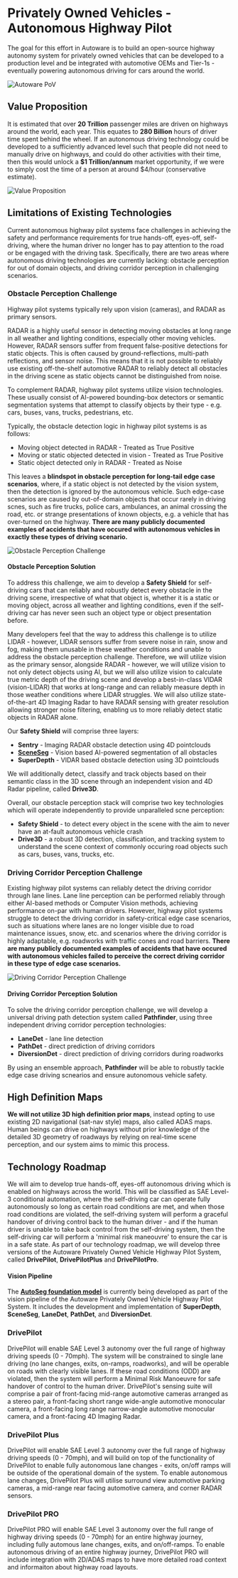 # Privately Owned Vehicles - Autonomous Highway Pilot
The goal for this effort in Autoware is to build an open-source highway autonomy system for privately owned vehicles that can be developed to a production level and be integrated with automotive OEMs and Tier-1s - eventually powering autonomous driving for cars around the world.

![Autoware PoV](Media/Autoware_PoV.jpg) 

## Value Proposition
It is estimated that over **20 Trillion** passenger miles are driven on highways around the world, each year. This equates to **280 Billion** hours of driver time spent behind the wheel. If an autonomous driving technology could be developed to a sufficiently advanced level such that people did not need to manually drive on highways, and could do other activities with their time, then this would unlock a **$1 Trillion/annum** market opportunity, if we were to simply cost the time of a person at around $4/hour (conservative estimate).

![Value Proposition](Media/Value_Proposition.jpg) 

## Limitations of Existing Technologies
Current autonomous highway pilot systems face challenges in achieving the safety and performance requirements for true hands-off, eyes-off, self-driving, where the human driver no longer has to pay attention to the road or be engaged with the driving task. Specifically, there are two areas where autonomous driving technologies are currently lacking: obstacle perception for out of domain objects, and driving corridor perception in challenging scenarios.

### Obstacle Perception Challenge
Highway pilot systems typically rely upon vision (cameras), and RADAR as primary sensors.

RADAR is a highly useful sensor in detecting moving obstacles at long range in all weather and lighting conditions, especially other moving vehicles. However, RADAR sensors suffer from frequent false-positive detections for static objects. This is often caused by ground-reflections, multi-path reflections, and sensor noise. This means that it is not possible to reliably use existing off-the-shelf automotive RADAR to reliably detect all obstacles in the driving scene as static objects cannot be distinguished from noise.

To complement RADAR, highway pilot systems utilize vision technologies. These usually consist of AI-powered bounding-box detectors or semantic segmentation systems that attempt to classify objects by their type - e.g. cars, buses, vans, trucks, pedestrians, etc.

Typically, the obstacle detection logic in highway pilot systems is as follows:
- Moving object detected in RADAR - Treated as True Positive
- Moving or static objected detected in vision - Treated as True Positive
- Static object detected only in RADAR - Treated as Noise

This leaves a **blindspot in obstacle perception for long-tail edge case scenarios**, where, if a static object is not detected by the vision system, then the detection is ignored by the autonomous vehicle. Such edge-case scenarios are caused by out-of-domain objects that occur rarely in driving scnes, such as fire trucks, police cars, ambulances, an animal crossing the road, etc. or strange presentations of known objects, e.g. a vehicle that has over-turned on the highway. **There are many publicly documented examples of accidents that have occured with autonomous vehicles in exactly these types of driving scenario.** 

![Obstacle Perception Challenge](Media/Obstacle_Perception_Challenge.jpg) 

#### Obstacle Perception Solution
To address this challenge, we aim to develop a **Safety Shield** for self-driving cars that can reliably and robustly detect every obstacle in the driving scene, irrespective of what that object is, whether it is a static or moving object, across all weather and lighting conditions, even if the self-driving car has never seen such an object type or object presentation before. 

Many developers feel that the way to address this challenge is to utilize LIDAR - however, LIDAR sensors suffer from severe noise in rain, snow and fog, making them unusable in these weather conditions and unable to address the obstacle perception challenge. Therefore, we will utilize vision as the primary sensor, alongside RADAR - however, we will utilize vision to not only detect objects using AI, but we will also utilize vision to calculate true metric depth of the driving scene and develop a best-in-class VIDAR (vision-LIDAR) that works at long-range and can reliably measure depth in those weather conditions where LIDAR struggles. We will also utilize state-of-the-art 4D Imaging Radar to have RADAR sensing with greater resolution allowing stronger noise filtering, enabling us to more reliably detect static objects in RADAR alone.

Our **Safety Shield** will comprise three layers:
- **Sentry** - Imaging RADAR obstacle detection using 4D pointclouds
- [**SceneSeg**](/SceneSeg/README.md) - Vision based AI-powered segmentation of all obstacles
- **SuperDepth** - VIDAR based obstacle detection using 3D pointclouds

We will additionally detect, classify and track objects based on their semantic class in the 3D scene through an independent vision and 4D Radar pipeline, called **Drive3D**.

Overall, our obstacle perception stack will comprise two key technologies which will operate independently to provide unparalleled scne perception:
- **Safety Shield** - to detect every object in the scene with the aim to never have an at-fault autonomous vehicle crash
- **Drive3D** - a robust 3D detection, classification, and tracking system to understand the scene context of commonly occuring road objects such as cars, buses, vans, trucks, etc.

### Driving Corridor Perception Challenge
Existing highway pilot systems can reliably detect the driving corridor through lane lines. Lane line perception can be performed reliably through either AI-based methods or Computer Vision methods, achieving performance on-par with human drivers. However, highway pilot systems struggle to detect the driving corridor in safety-critical edge case scenarios, such as situations where lanes are no longer visible due to road maintenance issues, snow, etc. and scenarios where the driving corridor is highly adaptable, e.g. roadworks with traffic cones and road barriers. **There are many publicly documented examples of accidents that have occured with autonomous vehicles failed to perceive the correct driving corridor in these type of edge case scenarios.**

![Driving Corridor Perception Challenge](Media/Driving_Corridor_Perception_Challenge.jpg) 

#### Driving Corridor Perception Solution
To solve the driving corridor perception challenge, we will develop a universal driving path detection system called **Pathfinder**, using three independent driving corridor perception technologies:

- **LaneDet** - lane line detection
- **PathDet** - direct prediction of driving corridors
- **DiversionDet** - direct prediction of driving corridors during roadworks

By using an ensemble approach, **Pathfinder** will be able to robustly tackle edge case driving scnearios and ensure autonomous vehicle safety.

## High Definition Maps
**We will not utilize 3D high definition prior maps**, instead opting to use existing 2D navigational (sat-nav style) maps, also called ADAS maps. Human beings can drive on highways without prior knowledge of the detailed 3D geometry of roadways by relying on real-time scene perception, and our system aims to mimic this process.

## Technology Roadmap
We will aim to develop true hands-off, eyes-off autonomous driving which is enabled on highways across the world. This will be classified as SAE Level-3 conditional automation, where the self-driving car can operate fully autonomously so long as certain road conditions are met, and when those road conditions are violated, the self-driving system will perform a graceful handover of driving control back to the human driver - and if the human driver is unable to take back control from the self-driving system, then the self-driving car will perform a 'minimal risk maneouvre' to ensure the car is in a safe state. As part of our technology roadmap, we will develop three versions of the Autoware Privately Owned Vehicle Highway Pilot System, called **DrivePilot**, **DrivePilotPlus** and **DrivePilotPro**.

#### Vision Pipeline
The [**AutoSeg foundation model**](/AutoSeg/README.md) is currently being developed as part of the vision pipeline of the Autoware Privately Owned Vehicle Highway Pilot System. It includes the development and implementation of **SuperDepth**, **SceneSeg**, **LaneDet**, **PathDet**, and **DiversionDet**.

### DrivePilot
DrivePilot will enable SAE Level 3 autonomy over the full range of highway driving speeds (0 - 70mph). The system will be constrained to single lane driving (no lane changes, exits, on-ramps, roadworks), and will be operable on roads with clearly visible lanes. If these road conditions (ODD) are violated, then the system will perform a Minimal Risk Manoeuvre for safe handover of control to the human driver. DrivePilot's sensing suite will comprise a pair of front-facing mid-range automotive cameras arranged as a stereo pair, a front-facing short range wide-angle automotive monocular camera, a front-facing long range narrow-angle automotive monocular camera, and a front-facing 4D Imaging Radar.

### DrivePilot Plus
DrivePilot will enable SAE Level 3 autonomy over the full range of highway driving speeds (0 - 70mph), and will build on top of the functionality of DrivePilot to enable fully autonomous lane changes - exits, on/off ramps will be outside of the operational domain of the system. To enable autonomous lane changes, DrivePilot Plus will utilise surround view automotive parking cameras, a mid-range rear facing automotive camera, and corner RADAR sensors.

### DrivePilot PRO
DrivePilot PRO will enable SAE Level 3 autonomy over the full range of highway driving speeds (0 - 70mph) for an entire highway journey, including fully automous lane changes, exits, and on/off-ramps. To enable autonomous driving of an entire highway journey, DrivePilot PRO will include integration with 2D/ADAS maps to have more detailed road context and informaiton about highway road layouts.